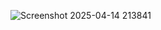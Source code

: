 ![Screenshot 2025-04-14 213841](https://github.com/user-attachments/assets/b0d48275-6655-4be4-b39b-05d0eb2dd118)
